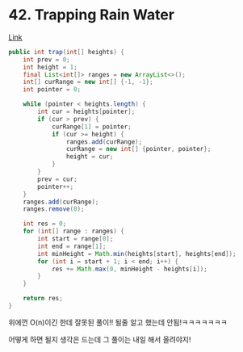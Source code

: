 # 42. Trapping Rain Water

[Link](https://leetcode.com/problems/trapping-rain-water/)

```java
public int trap(int[] heights) {
    int prev = 0;
    int height = 1;
    final List<int[]> ranges = new ArrayList<>();
    int[] curRange = new int[] {-1, -1};
    int pointer = 0;

    while (pointer < heights.length) {
        int cur = heights[pointer];
        if (cur > prev) {
            curRange[1] = pointer;
            if (cur >= height) {
                ranges.add(curRange);
                curRange = new int[] {pointer, pointer};
                height = cur;
            }
        }
        prev = cur;
        pointer++;
    }
    ranges.add(curRange);
    ranges.remove(0);

    int res = 0;
    for (int[] range : ranges) {
        int start = range[0];
        int end = range[1];
        int minHeight = Math.min(heights[start], heights[end]);
        for (int i = start + 1; i < end; i++) {
            res += Math.max(0, minHeight - heights[i]);
        }
    }

    return res;
}
```

위에껀 O(n)이긴 한데 잘못된 풀이!! 될줄 알고 했는데 안됨!ㅋㅋㅋㅋㅋㅋㅋ

어떻게 하면 될지 생각은 드는데 그 풀이는 내일 해서 올려야지!